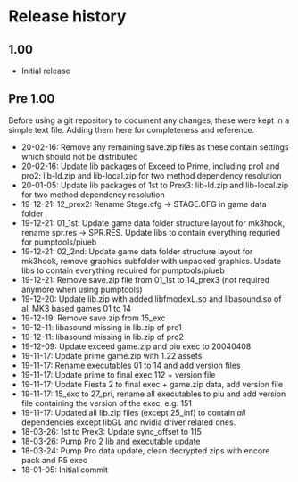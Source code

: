 # Release history
## 1.00
* Initial release

## Pre 1.00

Before using a git repository to document any changes, these were kept in a simple text file. Adding
them here for completeness and reference.

* 20-02-16: Remove any remaining save.zip files as these contain settings which should not be distributed
* 20-02-16: Update lib packages of Exceed to Prime, including pro1 and pro2: lib-ld.zip and lib-local.zip for two method dependency resolution
* 20-01-05: Update lib packages of 1st to Prex3: lib-ld.zip and lib-local.zip for two method dependency resolution
* 19-12-21: 12_prex2: Rename Stage.cfg -> STAGE.CFG in game data folder
* 19-12-21: 01_1st: Update game data folder structure layout for mk3hook, rename spr.res -> SPR.RES. Update libs to contain everything requried for pumptools/piueb
* 19-12-21: 02_2nd: Update game data folder structure layout for mk3hook, remove graphics subfolder with unpacked graphics. Update libs to contain everything required for pumptools/piueb
* 19-12-21: Remove save.zip file from 01_1st to 14_prex3 (not required anymore when using pumptools)
* 19-12-20: Update lib.zip with added libfmodexL.so and libasound.so of all MK3 based games 01 to 14
* 19-12-19: Remove save.zip from 15_exc
* 19-12-11: libasound missing in lib.zip of pro1 
* 19-12-11: libasound missing in lib.zip of pro2
* 19-12-09: Update exceed game.zip and piu exec to 20040408
* 19-11-17: Update prime game.zip with 1.22 assets
* 19-11-17: Rename executables 01 to 14 and add version files
* 19-11-17: Update prime to final exec 112 + version file
* 19-11-17: Update Fiesta 2 to final exec + game.zip data, add version file
* 19-11-17: 15_exc to 27_pri, rename all executables to piu and add version file containing the version of the exec, e.g. 151
* 19-11-17: Updated all lib.zip files (except 25_inf) to contain _all_ dependencies except libGL and nvidia driver related ones.
* 18-03-26: 1st to Prex3: Update sync_offset to 115
* 18-03-26: Pump Pro 2 lib and executable update
* 18-03-24: Pump Pro data update, clean decrypted zips with encore pack and R5 exec
* 18-01-05: Initial commit